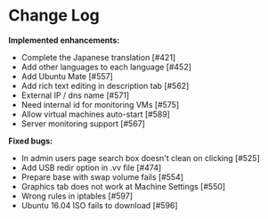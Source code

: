 # Change Log


**Implemented enhancements:**

- Complete the Japanese translation [\#421]
- Add other languages to each language [\#452]
- Add Ubuntu Mate [\#557]
- Add rich text editing in description tab [\#562]
- External IP / dns name  [\#571]
- Need internal id for monitoring VMs [\#575]
- Allow virtual machines auto-start [\#589]
- Server monitoring support [\#567]

**Fixed bugs:**

- In admin users page search box doesn't clean on clicking [\#525]
- Add USB redir option in .vv file [\#474]
- Prepare base with swap volume fails [\#554]
- Graphics tab does not work at Machine Settings [\#550]
- Wrong rules in iptables [\#597]
- Ubuntu 16.04 ISO fails to download [\#596]
